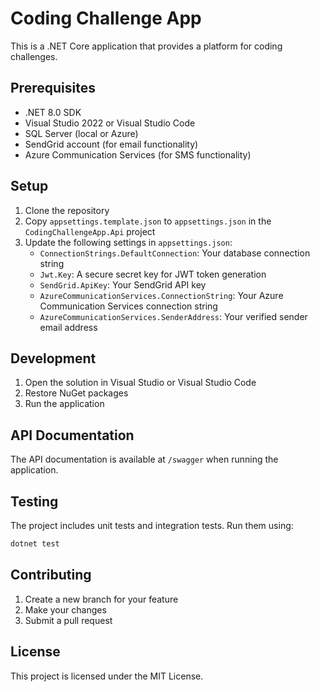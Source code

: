 # Coding Challenge App

This is a .NET Core application that provides a platform for coding challenges.

## Prerequisites

- .NET 8.0 SDK
- Visual Studio 2022 or Visual Studio Code
- SQL Server (local or Azure)
- SendGrid account (for email functionality)
- Azure Communication Services (for SMS functionality)

## Setup

1. Clone the repository
2. Copy `appsettings.template.json` to `appsettings.json` in the `CodingChallengeApp.Api` project
3. Update the following settings in `appsettings.json`:
   - `ConnectionStrings.DefaultConnection`: Your database connection string
   - `Jwt.Key`: A secure secret key for JWT token generation
   - `SendGrid.ApiKey`: Your SendGrid API key
   - `AzureCommunicationServices.ConnectionString`: Your Azure Communication Services connection string
   - `AzureCommunicationServices.SenderAddress`: Your verified sender email address

## Development

1. Open the solution in Visual Studio or Visual Studio Code
2. Restore NuGet packages
3. Run the application

## API Documentation

The API documentation is available at `/swagger` when running the application.

## Testing

The project includes unit tests and integration tests. Run them using:

```bash
dotnet test
```

## Contributing

1. Create a new branch for your feature
2. Make your changes
3. Submit a pull request

## License

This project is licensed under the MIT License. 